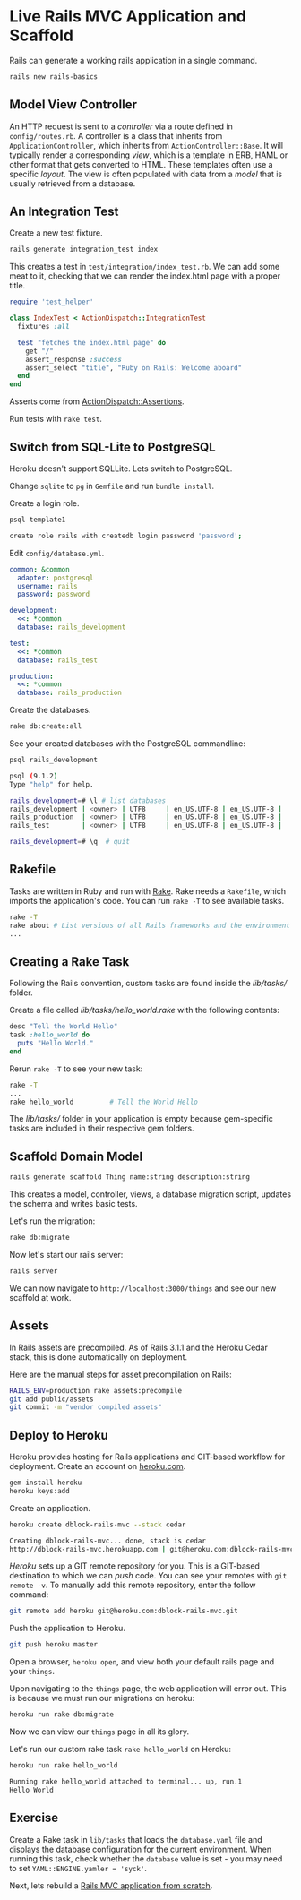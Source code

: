 # Live Rails MVC Application and Scaffold

Rails can generate a working rails application in a single command.

```bash
rails new rails-basics
```

## Model View Controller

An HTTP request is sent to a *controller* via a route defined in `config/routes.rb`. A controller is a class that inherits 
from `ApplicationController`, which inherits from `ActionController::Base`. It will typically render a corresponding *view*,
which is a template in ERB, HAML or other format that gets converted to HTML. These templates often use a specific *layout*.
The view is often populated with data from a *model* that is usually retrieved from a database. 

## An Integration Test

Create a new test fixture.

```bash
rails generate integration_test index
```

This creates a test in `test/integration/index_test.rb`. We can add some meat to it, checking that we can render the index.html page with a proper title.

```ruby
require 'test_helper'

class IndexTest < ActionDispatch::IntegrationTest
  fixtures :all

  test "fetches the index.html page" do
    get "/"
    assert_response :success
    assert_select "title", "Ruby on Rails: Welcome aboard"
  end
end
```

Asserts come from [ActionDispatch::Assertions](http://apidock.com/rails/ActionDispatch/Assertions).

Run tests with `rake test`.

## Switch from SQL-Lite to PostgreSQL

Heroku doesn't support SQLLite. Lets switch to PostgreSQL.

Change `sqlite` to `pg` in `Gemfile` and run `bundle install`.

Create a login role.

```bash
psql template1  

create role rails with createdb login password 'password';
```

Edit `config/database.yml`.

```yaml
common: &common
  adapter: postgresql
  username: rails
  password: password

development:
  <<: *common
  database: rails_development

test:
  <<: *common
  database: rails_test

production:
  <<: *common
  database: rails_production
```

Create the databases.

```bash
rake db:create:all
```

See your created databases with the PostgreSQL commandline:

```bash
psql rails_development

psql (9.1.2)
Type "help" for help.

rails_development=# \l # list databases
rails_development | <owner> | UTF8     | en_US.UTF-8 | en_US.UTF-8 |
rails_production  | <owner> | UTF8     | en_US.UTF-8 | en_US.UTF-8 |
rails_test        | <owner> | UTF8     | en_US.UTF-8 | en_US.UTF-8 |

rails_development=# \q  # quit
```

## Rakefile

Tasks are written in Ruby and run with [Rake](https://github.com/jimweirich/rake). Rake needs a `Rakefile`, which imports the application's code. You can run `rake -T` to see available tasks.

```bash
rake -T
rake about # List versions of all Rails frameworks and the environment
...
```

## Creating a Rake Task

Following the Rails convention, custom tasks are found inside the *lib/tasks/* folder.

Create a file called *lib/tasks/hello_world.rake* with the following contents:

```ruby
desc "Tell the World Hello"
task :hello_world do
  puts "Hello World."
end
```

Rerun `rake -T` to see your new task:

```bash
rake -T
...
rake hello_world         # Tell the World Hello
```

The *lib/tasks/* folder in your application is empty because gem-specific tasks are included in their respective gem folders.

## Scaffold Domain Model

```bash
rails generate scaffold Thing name:string description:string
```

This creates a model, controller, views, a database migration script, updates the schema and writes basic tests.

Let's run the migration:

```bash
rake db:migrate
```

Now let's start our rails server:

```bash
rails server
```

We can now navigate to `http://localhost:3000/things` and see our new scaffold at work.

## Assets

In Rails assets are precompiled. As of Rails 3.1.1 and the Heroku Cedar stack, this is done automatically on deployment.

Here are the manual steps for asset precompilation on Rails:

```bash
RAILS_ENV=production rake assets:precompile
git add public/assets
git commit -m "vendor compiled assets"
```

## Deploy to Heroku

Heroku provides hosting for Rails applications and GIT-based workflow for deployment. Create an account on [heroku.com](http://www.heroku.com/).

```bash
gem install heroku
heroku keys:add
```

Create an application.

```bash
heroku create dblock-rails-mvc --stack cedar

Creating dblock-rails-mvc... done, stack is cedar
http://dblock-rails-mvc.herokuapp.com | git@heroku.com:dblock-rails-mvc.git
```

*Heroku* sets up a GIT remote repository for you. This is a GIT-based destination to which we can *push* code. You can see your remotes with `git remote -v`.
To manually add this remote repository, enter the follow command:

```bash
git remote add heroku git@heroku.com:dblock-rails-mvc.git
```

Push the application to Heroku.

```bash
git push heroku master
```

Open a browser, `heroku open`, and view both your default rails page and your `things`.

Upon navigating to the `things` page, the web application will error out. This is because we must run our migrations on heroku:

```bash
heroku run rake db:migrate
```

Now we can view our `things` page in all its glory.

Let's run our custom rake task `rake hello_world` on Heroku:

```bash
heroku run rake hello_world

Running rake hello_world attached to terminal... up, run.1
Hello World
```

## Exercise

Create a Rake task in `lib/tasks` that loads the `database.yaml` file and displays the database configuration for the current environment. When running this task, check whether the `database` value is set - you may need to set `YAML::ENGINE.yamler = 'syck'`.

Next, lets rebuild a [Rails MVC application from scratch](4.3-rails-mvc-dev.md).
